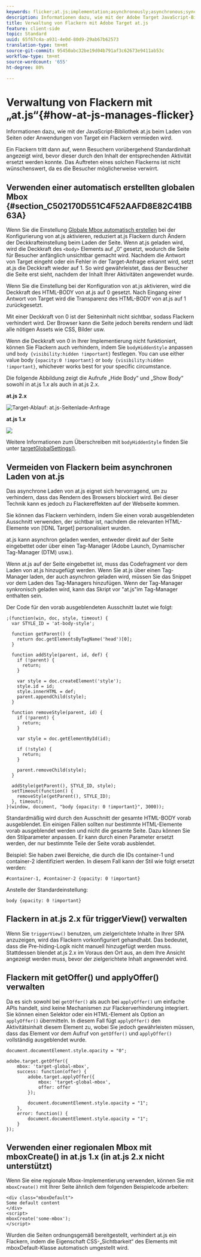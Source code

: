 ```yaml
---
keywords: flicker;at.js;implementation;asynchronously;asynchronous;synchronously;synchronous
description: Informationen dazu, wie mit der Adobe Target JavaScript-Bibliothek at.js beim Laden von Seiten oder Anwendungen von Target ein Flackern vermieden wird.
title: Verwaltung von Flackern mit Adobe Target at.js
feature: client-side
topic: Standard
uuid: 65f67c4a-a931-4e0d-80d9-29ab67b62573
translation-type: tm+mt
source-git-commit: 95450abc32be19d04b791af3c62673e9411ab53c
workflow-type: tm+mt
source-wordcount: '655'
ht-degree: 80%

---
```



# Verwaltung von Flackern mit „at.js“{#how-at-js-manages-flicker}

Informationen dazu, wie mit der JavaScript-Bibliothek at.js beim Laden von Seiten oder Anwendungen von Target ein Flackern vermieden wird.

Ein Flackern tritt dann auf, wenn Besuchern vorübergehend Standardinhalt angezeigt wird, bevor dieser durch den Inhalt der entsprechenden Aktivität ersetzt werden konnte. Das Auftreten eines solchen Flackerns ist nicht wünschenswert, da es die Besucher möglicherweise verwirrt.

## Verwenden einer automatisch erstellten globalen Mbox {#section_C502170D551C4F52AAFD8E82C41BB63A}

Wenn Sie die Einstellung [Globale Mbox automatisch erstellen](/help/c-implementing-target/c-implementing-target-for-client-side-web/t-mbox-download/c-understanding-global-mbox/understanding-global-mbox.md#concept_76AC0EC995A048238F3220F53773DB13) bei der Konfigurierung von at.js aktivieren, reduziert at.js Flackern durch Ändern der Deckkrafteinstellung beim Laden der Seite. Wenn at.js geladen wird, wird die Deckkraft des `<body>` Elements auf „0“ gesetzt, wodurch die Seite für Besucher anfänglich unsichtbar gemacht wird. Nachdem die Antwort von Target eingeht oder ein Fehler in der Target-Anfrage erkannt wird, setzt at.js die Deckkraft wieder auf 1. So wird gewährleistet, dass der Besucher die Seite erst sieht, nachdem der Inhalt Ihrer Aktivitäten angewendet wurde.

Wenn Sie die Einstellung bei der Konfiguration von at.js aktivieren, wird die Deckkraft des HTML-BODY von at.js auf 0 gesetzt. Nach Eingang einer Antwort von Target wird die Transparenz des HTML-BODY von at.js auf 1 zurückgesetzt.

Mit einer Deckkraft von 0 ist der Seiteninhalt nicht sichtbar, sodass Flackern verhindert wird. Der Browser kann die Seite jedoch bereits rendern und lädt alle nötigen Assets wie CSS, Bilder usw.

Wenn die Deckkraft von 0 in Ihrer Implementierung nicht funktioniert, können Sie Flackern auch verhindern, indem Sie `bodyHiddenStyle` anpassen und `body {visibility:hidden !important}` festlegen. You can use either value body `{opacity:0 !important}` or `body {visibility:hidden !important}`, whichever works best for your specific circumstance.

Die folgende Abbildung zeigt die Aufrufe „Hide Body“ und „Show Body“ sowohl in at.js 1.*x* als auch in at.js 2.x.

**at.js 2.x**

![Target-Ablauf: at.js-Seitenlade-Anfrage](/help/c-implementing-target/c-implementing-target-for-client-side-web/assets/atjs-20-flow-page-load-request.png)

**at.js 1.*x*** 

![](assets/target-flow2.png)

Weitere Informationen zum Überschreiben mit `bodyHiddenStyle` finden Sie unter [targetGlobalSettings()](/help/c-implementing-target/c-implementing-target-for-client-side-web/targetgobalsettings.md).

## Vermeiden von Flackern beim asynchronen Laden von at.js

Das asynchrone Laden von at.js eignet sich hervorragend, um zu verhindern, dass das Rendern des Browsers blockiert wird. Bei dieser Technik kann es jedoch zu Flackereffekten auf der Webseite kommen.

Sie können das Flackern verhindern, indem Sie einen vorab ausgeblendeten Ausschnitt verwenden, der sichtbar ist, nachdem die relevanten HTML-Elemente von [!DNL Target] personalisiert wurden. 

at.js kann asynchron geladen werden, entweder direkt auf der Seite eingebettet oder über einen Tag-Manager (Adobe Launch, Dynamischer Tag-Manager (DTM) usw.).

Wenn at.js auf der Seite eingebettet ist, muss das Codefragment vor dem Laden von at.js hinzugefügt werden. Wenn Sie at.js über einen Tag-Manager laden, der auch asynchron geladen wird, müssen Sie das Snippet vor dem Laden des Tag-Managers hinzufügen. Wenn der Tag-Manager synkronisch geladen wird, kann das Skript vor &quot;at.js&quot;im Tag-Manager enthalten sein.

Der Code für den vorab ausgeblendeten Ausschnitt lautet wie folgt:

```
;(function(win, doc, style, timeout) {
  var STYLE_ID = 'at-body-style';

  function getParent() {
    return doc.getElementsByTagName('head')[0];
  }

  function addStyle(parent, id, def) {
    if (!parent) {
      return;
    }

    var style = doc.createElement('style');
    style.id = id;
    style.innerHTML = def;
    parent.appendChild(style);
  }

  function removeStyle(parent, id) {
    if (!parent) {
      return;
    }

    var style = doc.getElementById(id);

    if (!style) {
      return;
    }

    parent.removeChild(style);
  }

  addStyle(getParent(), STYLE_ID, style);
  setTimeout(function() {
    removeStyle(getParent(), STYLE_ID);
  }, timeout);
}(window, document, "body {opacity: 0 !important}", 3000));
```

Standardmäßig wird durch den Ausschnitt der gesamte HTML-BODY vorab ausgeblendet. Ein einigen Fällen sollten nur bestimmte HTML-Elemente vorab ausgeblendet werden und nicht die gesamte Seite. Dazu können Sie den Stilparameter anpassen. Er kann durch einen Parameter ersetzt werden, der nur bestimmte Teile der Seite vorab ausblendet.

Beispiel: Sie haben zwei Bereiche, die durch die IDs container-1 und container-2 identifiziert werden. In diesem Fall kann der Stil wie folgt ersetzt werden:

```
#container-1, #container-2 {opacity: 0 !important}
```

Anstelle der Standardeinstellung:

```
body {opacity: 0 !important}
```

## Flackern in at.js 2.x für triggerView() verwalten

Wenn Sie `triggerView()` benutzen, um zielgerichtete Inhalte in Ihrer SPA anzuzeigen, wird das Flackern vorkonfiguriert gehandhabt. Das bedeutet, dass die Pre-hiding-Logik nicht manuell hinzugefügt werden muss. Stattdessen blendet at.js 2.x im Voraus den Ort aus, an dem Ihre Ansicht angezeigt werden muss, bevor der zielgerichtete Inhalt angewendet wird.

## Flackern mit getOffer() und applyOffer() verwalten

Da es sich sowohl bei `getOffer()` als auch bei `applyOffer()` um einfache APIs handelt, sind keine Mechanismen zur Flackerverhinderung integriert. Sie können einen Selektor oder ein HTML-Element als Option an `applyOffer()` übermitteln. In diesem Fall fügt `applyOffer()` den Aktivitätsinhalt diesem Element zu, wobei Sie jedoch gewährleisten müssen, dass das Element vor dem Aufruf von `getOffer()` und `applyOffer()` vollständig ausgeblendet wurde.

```
document.documentElement.style.opacity = "0";
 
adobe.target.getOffer({
    mbox: 'target-global-mbox',
    success: function(offer) {
        adobe.target.applyOffer({
            mbox: 'target-global-mbox',
            offer: offer
        });
 
        document.documentElement.style.opacity = "1";
    },
    error: function() {
        document.documentElement.style.opacity = "1";        
    }
});
```

## Verwenden einer regionalen Mbox mit mboxCreate() in at.js 1.x (in at.js 2.x nicht unterstützt)

Wenn Sie eine regionale Mbox-Implementierung verwenden, können Sie mit `mboxCreate()` mit Ihrer Seite ähnlich dem folgenden Beispielcode arbeiten:

```
<div class="mboxDefault">
Some default content
</div>
<script>
mboxCreate('some-mbox');
</script>
```

Wurden die Seiten ordnungsgemäß bereitgestellt, verhindert at.js ein Flackern, indem die Eigenschaft CSS-„Sichtbarkeit“ des Elements mit mboxDefault-Klasse automatisch umgestellt wird.